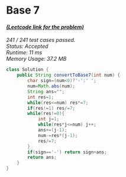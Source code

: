 # **Base 7**

#### [_(Leetcode link for the problem)_](https://leetcode.com/problems/base-7/)

_241 / 241 test cases passed.  
Status: Accepted  
Runtime: 11 ms  
Memory Usage: 37.2 MB_

```java
class Solution {
    public String convertToBase7(int num) {
        char sign=(num<0)?'-':' ';
        num=Math.abs(num);
        String ans="";
        int res=1;
        while(res<=num) res*=7;
        if(res!=1) res/=7;
        while(res!=0){
            int j=1;
            while(res*j<=num) j++;
            ans+=(j-1);
            num-=res*(j-1);
            res/=7;
        }
        if(sign=='-') return sign+ans;
        return ans;
    }
}
```
